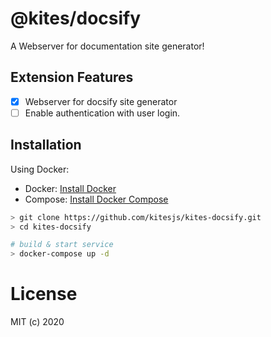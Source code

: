 @kites/docsify
==============

A Webserver for documentation site generator!

## Extension Features

* [x] Webserver for docsify site generator
* [ ] Enable authentication with user login.

## Installation

Using Docker:

* Docker: [Install Docker](https://docs.docker.com/install/)
* Compose: [Install Docker Compose](https://docs.docker.com/compose/install/)

```bash
> git clone https://github.com/kitesjs/kites-docsify.git
> cd kites-docsify

# build & start service
> docker-compose up -d
```

License
=======

MIT (c) 2020
